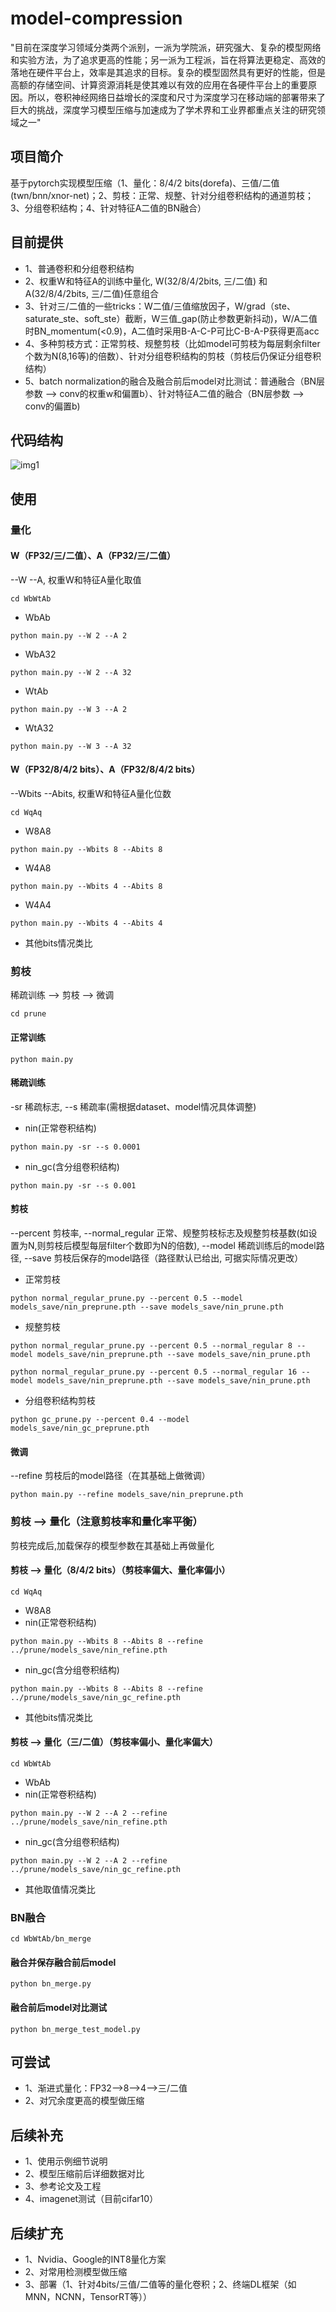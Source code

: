 # model-compression
"目前在深度学习领域分类两个派别，一派为学院派，研究强大、复杂的模型网络和实验方法，为了追求更高的性能；另一派为工程派，旨在将算法更稳定、高效的落地在硬件平台上，效率是其追求的目标。复杂的模型固然具有更好的性能，但是高额的存储空间、计算资源消耗是使其难以有效的应用在各硬件平台上的重要原因。所以，卷积神经网络日益增长的深度和尺寸为深度学习在移动端的部署带来了巨大的挑战，深度学习模型压缩与加速成为了学术界和工业界都重点关注的研究领域之一"


## 项目简介 
基于pytorch实现模型压缩（1、量化：8/4/2 bits(dorefa)、三值/二值(twn/bnn/xnor-net)；2、剪枝：正常、规整、针对分组卷积结构的通道剪枝；3、分组卷积结构；4、针对特征A二值的BN融合）


## 目前提供
- 1、普通卷积和分组卷积结构
- 2、权重W和特征A的训练中量化, W(32/8/4/2bits, 三/二值) 和 A(32/8/4/2bits, 三/二值)任意组合
- 3、针对三/二值的一些tricks：W二值/三值缩放因子，W/grad（ste、saturate_ste、soft_ste）截断，W三值_gap(防止参数更新抖动)，W/A二值时BN_momentum(<0.9)，A二值时采用B-A-C-P可比C-B-A-P获得更高acc
- 4、多种剪枝方式：正常剪枝、规整剪枝（比如model可剪枝为每层剩余filter个数为N(8,16等)的倍数）、针对分组卷积结构的剪枝（剪枝后仍保证分组卷积结构）
- 5、batch normalization的融合及融合前后model对比测试：普通融合（BN层参数 —> conv的权重w和偏置b）、针对特征A二值的融合（BN层参数 —> conv的偏置b)


## 代码结构
![img1](https://github.com/666DZY666/model-compression/blob/master/readme_imgs/code_structure.jpg)


## 使用
### 量化
#### W（FP32/三/二值）、A（FP32/三/二值）
--W --A, 权重W和特征A量化取值
```
cd WbWtAb
```
- WbAb
```
python main.py --W 2 --A 2
```
- WbA32
```
python main.py --W 2 --A 32
```
- WtAb
```
python main.py --W 3 --A 2
```
- WtA32
```
python main.py --W 3 --A 32
```
#### W（FP32/8/4/2 bits）、A（FP32/8/4/2 bits）
--Wbits --Abits, 权重W和特征A量化位数
```
cd WqAq
```
- W8A8
```
python main.py --Wbits 8 --Abits 8
```
- W4A8
```
python main.py --Wbits 4 --Abits 8
```
- W4A4
```
python main.py --Wbits 4 --Abits 4
```
- 其他bits情况类比

### 剪枝
稀疏训练 ——> 剪枝 ——> 微调
```
cd prune
```
#### 正常训练
```
python main.py
```
#### 稀疏训练
-sr 稀疏标志, --s 稀疏率(需根据dataset、model情况具体调整)
- nin(正常卷积结构)
```
python main.py -sr --s 0.0001
```
- nin_gc(含分组卷积结构)
```
python main.py -sr --s 0.001
```
#### 剪枝
--percent 剪枝率, --normal_regular 正常、规整剪枝标志及规整剪枝基数(如设置为N,则剪枝后模型每层filter个数即为N的倍数), --model 稀疏训练后的model路径, --save 剪枝后保存的model路径（路径默认已给出, 可据实际情况更改）
- 正常剪枝
```
python normal_regular_prune.py --percent 0.5 --model models_save/nin_preprune.pth --save models_save/nin_prune.pth
```
- 规整剪枝
```
python normal_regular_prune.py --percent 0.5 --normal_regular 8 --model models_save/nin_preprune.pth --save models_save/nin_prune.pth
```
```
python normal_regular_prune.py --percent 0.5 --normal_regular 16 --model models_save/nin_preprune.pth --save models_save/nin_prune.pth
```
- 分组卷积结构剪枝
```
python gc_prune.py --percent 0.4 --model models_save/nin_gc_preprune.pth
```
#### 微调
--refine 剪枝后的model路径（在其基础上做微调）
```
python main.py --refine models_save/nin_preprune.pth
```

### 剪枝 —> 量化（注意剪枝率和量化率平衡）
剪枝完成后,加载保存的模型参数在其基础上再做量化
#### 剪枝 —> 量化（8/4/2 bits）（剪枝率偏大、量化率偏小）
```
cd WqAq
```
- W8A8
- nin(正常卷积结构)
```
python main.py --Wbits 8 --Abits 8 --refine ../prune/models_save/nin_refine.pth
```
- nin_gc(含分组卷积结构)
```
python main.py --Wbits 8 --Abits 8 --refine ../prune/models_save/nin_gc_refine.pth
```
- 其他bits情况类比
#### 剪枝 —> 量化（三/二值）（剪枝率偏小、量化率偏大）
```
cd WbWtAb
```
- WbAb
- nin(正常卷积结构)
```
python main.py --W 2 --A 2 --refine ../prune/models_save/nin_refine.pth
```
- nin_gc(含分组卷积结构)
```
python main.py --W 2 --A 2 --refine ../prune/models_save/nin_gc_refine.pth
```
- 其他取值情况类比

### BN融合
```
cd WbWtAb/bn_merge
```
#### 融合并保存融合前后model
```
python bn_merge.py
```
#### 融合前后model对比测试
```
python bn_merge_test_model.py
```


## 可尝试
- 1、渐进式量化：FP32—>8—>4—>三/二值
- 2、对冗余度更高的模型做压缩


## 后续补充
- 1、使用示例细节说明
- 2、模型压缩前后详细数据对比
- 3、参考论文及工程
- 4、imagenet测试（目前cifar10）

## 后续扩充
- 1、Nvidia、Google的INT8量化方案
- 2、对常用检测模型做压缩
- 3、部署（1、针对4bits/三值/二值等的量化卷积；2、终端DL框架（如MNN，NCNN，TensorRT等））
